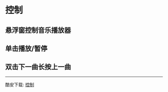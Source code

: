 

# 控制

## 悬浮窗控制音乐播放器
## 单击播放/暂停
## 双击下一曲长按上一曲

------



酷安下载: [控制](http://coolapk.com/apk/com.frowhy.dominate)
